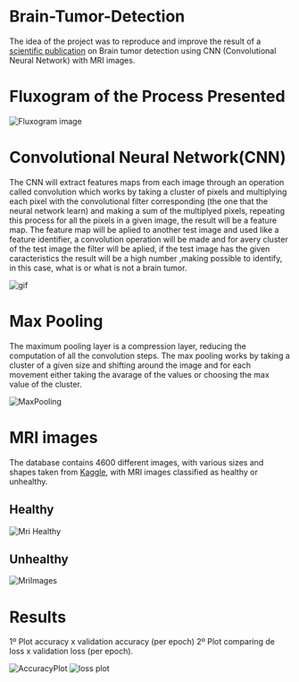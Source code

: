 # Brain-Tumor-Detection
The idea of the project was to reproduce and improve the result of a [scientific publication](https://ieeexplore.ieee.org/abstract/document/8934561) on Brain tumor detection using CNN (Convolutional Neural Network) with MRI images.

# Fluxogram of the Process Presented
![Fluxogram image](https://user-images.githubusercontent.com/49374221/154573946-a21cb310-b1ca-4f07-8597-57f929b77439.png)

# Convolutional Neural Network(CNN)
The CNN will extract features maps from each image through an operation called convolution which works by taking a cluster of pixels and multiplying each pixel with the
convolutional filter corresponding (the one that the neural network learn) and making a sum of the multiplyed pixels, repeating this process for all the pixels in a
given image, the result will be a feature map. The feature map will be aplied to another test image and used like a feature identifier, a convolution operation will be 
made and for avery cluster of the test image the filter will be aplied, if the test image has the given caracteristics the result will be a high number ,making possible 
to identify, in this case, what is or what is not a brain tumor.

![gif](https://user-images.githubusercontent.com/49374221/154580423-86b2500c-815c-4186-882c-ee37c84043d1.gif)

# Max Pooling
The maximum pooling layer is a compression layer, reducing the computation of all the convolution steps. The max pooling works by taking a cluster of a given size and 
shifting around the image and for each movement either taking the avarage of the values or choosing the max value of the cluster.

![MaxPooling](https://user-images.githubusercontent.com/49374221/154583764-f7cb4209-7682-4410-b406-55d1b17cbe84.gif)

# MRI images
The database contains 4600 different images, with various sizes and shapes taken from [Kaggle](https://www.kaggle.com/), with MRI images classified as healthy or unhealthy.
## Healthy 
![Mri Healthy](https://user-images.githubusercontent.com/49374221/154584763-4cc6bae4-ec5a-4606-9bd7-ded4beb847dc.png) 

## Unhealthy
![MriImages](https://user-images.githubusercontent.com/49374221/154584440-760db88e-87e9-4054-89c6-46702bea4b73.png)

# Results
1º Plot accuracy x validation accuracy (per epoch)
2º Plot comparing de loss x validation loss (per epoch).

![AccuracyPlot](https://user-images.githubusercontent.com/49374221/154586311-3aedeee2-0759-4c55-82be-e63c39d926df.jpg) ![loss plot](https://user-images.githubusercontent.com/49374221/154586652-2cb0fe36-5066-4288-a4e3-068d99d92000.jpg)




